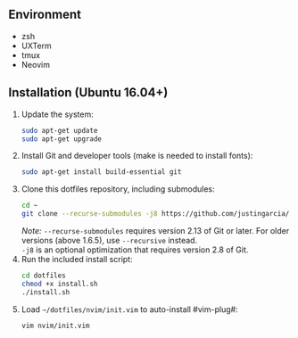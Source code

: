 Environment
-------------------------------------------------------------------------------
* zsh
* UXTerm
* tmux
* Neovim

Installation (Ubuntu 16.04+)
-------------------------------------------------------------------------------
1. Update the system:
   ```bash
   sudo apt-get update
   sudo apt-get upgrade
   ```
2. Install Git and developer tools (make is needed to install fonts):
   ```bash
   sudo apt-get install build-essential git
   ```
3. Clone this dotfiles repository, including submodules:
   ```bash
   cd ~
   git clone --recurse-submodules -j8 https://github.com/justingarcia/dotfiles
   ```
	 *Note:* `--recurse-submodules` requires version 2.13 of Git or later. 
	 For older versions (above 1.6.5), use `--recursive` instead.  
	 `-j8` is an optional optimization that requires version 2.8 of Git.
4. Run the included install script:
   ```bash
   cd dotfiles
   chmod +x install.sh
   ./install.sh
   ```
5. Load `~/dotfiles/nvim/init.vim` to auto-install #vim-plug#:
	 ```bash
   vim nvim/init.vim
	 ```
